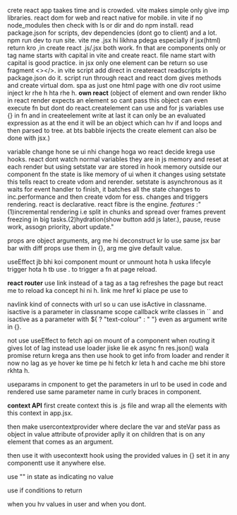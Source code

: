 crete react app taakes time and is crowded.
 vite makes simple only give imp libraries.
 react dom for web and react native for mobile.
 in vite if no node_modules then check with ls or dir and do npm install.
 read package.json for scripts, dev dependencies (dont go to client) and a lot.
 npm run dev to run site.
 vite me .jsx hi likhna pdega especially if jsx(html) return kro ,in create react .js/.jsx both work.
  fn that are components only or tag name starts with capital in vite and create react.
  file name start with capital is good practice.
  in jsx only one element can be return so use fragment <></>.
  in vite script add direct in createreact readscripts in package.json do it.
script run through react and react dom gives methods and create virtual dom.
spa as just one html page with one div root usime inject kr rhe h hta rhe h.
  **own react** (object of element and own render likho in react render expects an element so cant pass this object can even execute fn but dont do react.createlement can use and for js variables use {} in fn and in createelement write at last it can only be an evaluated expression as at the end it will be an object which can hv if and loops and then parsed to tree.  at bts babble injects the create element can also be done with jsx.)

  variable change hone se ui nhi change hoga wo react decide krega use hooks.
  react dont watch normal variables they are in js memory and reset at each render but using setstate var are stored in hook memory outside our component fn the state is like memory of ui when it changes using setstate this tells react to create vdom and rerender.
  setstate is asynchronous as it waits for event handler to finish, it batches all the state changes to inc.performance and then create vdom for ess. changes and triggers rendering.
  react is declarative.
  react fibre is the engine.
  *features* :"(1)incremental rendering i.e split in chunks and spread over frames prevent freezing in big tasks.(2)hydration(show button add js later.), pause, reuse work, assogn priority, abort update."

  props are object arguments, arg me hi deconstruct kr lo use same jsx bar bar with diff props use them in {}, arg me give default value.

  useEffect jb bhi koi component mount or unmount hota h uska lifecyle trigger hota h tb use . to trigger a fn at page reload.

  **react router**
  use link instead of a tag as a tag refreshes the page but react me to reload ka concept hi ni h.
  link me href ki place pe use to

  navlink kind of connects with url so u can use isActive in classname. isactive is a parameter in classname scope callback write classes in `` and isactive as a parameter with ${ ? "text-colour" : " "} even as argument write in {}. 

  not use useEffect to fetch api on mount of a component when routing it gives lot of lag instead use loader jiske lie ek async fn res.json() wala promise return krega ans then use hook to get info from loader and render it now no lag as ye hover ke time pe hi fetch kr leta h and cache me bhi store rkhta h.

  useparams in cmponent to get the parameters in url to be used in code and rendered use same parameter name in curly braces in component.

**context API**
first create context this is .js file and wrap all the elements with this context in app.jsx.

then make usercontextprovider where declare the var and steVar pass as object in value attribute of.provider aplly it on children that  is on any element that comes as an argument.

then use it with usecontextt hook using the provided values in {} set it in any componentt use it anywhere else.

use "" in state as indicating no value

use if conditions to return <div> when you hv values in user and when you dont.
